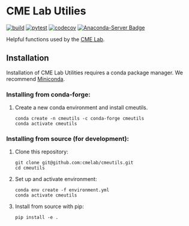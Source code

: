 # CME Lab Utilies
[![build](https://github.com/cmelab/cmeutils/actions/workflows/build.yml/badge.svg)](https://github.com/cmelab/cmeutils/actions/workflows/build.yml)
[![pytest](https://github.com/cmelab/cmeutils/actions/workflows/pytest.yml/badge.svg)](https://github.com/cmelab/cmeutils/actions/workflows/pytest.yml)
[![codecov](https://codecov.io/gh/cmelab/cmeutils/branch/main/graph/badge.svg?token=WPJGJX23I7)](https://codecov.io/gh/cmelab/cmeutils)
[![Anaconda-Server Badge](https://anaconda.org/conda-forge/cmeutils/badges/version.svg)](https://anaconda.org/conda-forge/cmeutils)

Helpful functions used by the [CME Lab](https://www.boisestate.edu/coen-cmelab/).

## Installation
Installation of CME Lab Utilities requires a conda package manager. We recommend [Miniconda](https://docs.conda.io/en/latest/miniconda.html).

### Installing from conda-forge:
1. Create a new conda environment and install cmeutils.
	```
	conda create -n cmeutils -c conda-forge cmeutils
	conda activate cmeutils
	```

### Installing from source (for development):
1. Clone this repository:
    ```
    git clone git@github.com:cmelab/cmeutils.git
    cd cmeutils
    ```
2. Set up and activate environment:
    ```
    conda env create -f environment.yml
    conda activate cmeutils
    ```
3. Install from source with pip:
    ```
    pip install -e .
    ```
